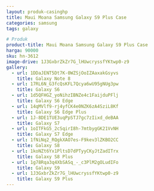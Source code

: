 ```yaml
---
layout: produk-casinghp
title: Maui Moana Samsung Galaxy S9 Plus Case
categories: samsung
tags: galaxy

# Produk
product-title: Maui Moana Samsung Galaxy S9 Plus Case
harga: 90000
sku: hn-3612
image-drive: 1J3GxbrZkZr7G_lHUwcryssfYKtwp0-z9
gallery:
  - url: 1DDaJENT5Dt7K-0WZSjOoIZAaxakGsyvs
    title: Galaxy Note 8
  - url: 17RL6N_G3fcQsKFL7Qcya6wU95gNUg3pw
    title: Galaxy S6
  - url: 1d5QFHGZ_yoNihzIBNZe4c1FaijduPFlj
    title: Galaxy S6 Edge
  - url: 14qMVlf9-rj4yfCK4e0NZK6zA4SziL8Kf
    title: Galaxy S6 Edge Plus
  - url: 1J-8DE1TUE3uqPpSTJ7gc7zIixd_deBAA
    title: Galaxy S7
  - url: 1oITFkG5_2cSqirI8h-7mtbygGK21VvNH
    title: Galaxy S7 Edge
  - url: 1fNiNq2_RQgkXAO7es-F9kev3lZKBO2CC
    title: Galaxy S8
  - url: 1koNZt6Yx1PltsD7dPTyyCKyJtZadITrx
    title: Galaxy S8 Plus
  - url: 1g78Rqa3q4XbSASq_-_c3PlM2gOLudIFo
    title: Galaxy S9
  - url: 1J3GxbrZkZr7G_lHUwcryssfYKtwp0-z9
    title: Galaxy S9 Plus
---
```

